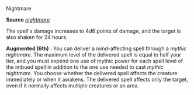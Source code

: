 Nightmare

**Source** [_nightmare_](spells/nightmare#_nightmare)

The spell's damage increases to 4d6 points of damage, and the target is also shaken for 24 hours.

**Augmented (6th)** : You can deliver a mind-affecting spell through a _mythic nightmare_. The maximum level of the delivered spell is equal to half your tier, and you must expend one use of mythic power for each spell level of the imbued spell in addition to the one use needed to cast _mythic nightmare_. You choose whether the delivered spell affects the creature immediately or when it awakens. The delivered spell affects only the target, even if it normally affects multiple creatures or an area.

